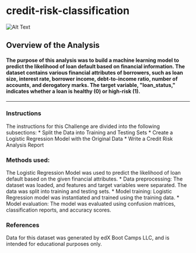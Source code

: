 # credit-risk-classification
![Alt Text](./images/LGR.png)

## Overview of the Analysis

#### The purpose of this analysis was to build a machine learning model to predict the likelihood of loan default based on financial information. The dataset contains various    financial attributes of borrowers, such as loan size, interest rate, borrower income, debt-to-income ratio, number of accounts, and derogatory marks. The target variable, "loan_status," indicates whether a loan is healthy (0) or high-risk (1).
------------------------------------------------------------------------------------------------------------------------------------------

### Instructions
The instructions for this Challenge are divided into the following subsections:
     * Split the Data into Training and Testing Sets
     * Create a Logistic Regression Model with the Original Data
     * Write a Credit Risk Analysis Report

### Methods used:
 The Logistic Regression Model was used to predict the likelihood of loan default based on the given financial attributes.
    * Data preprocessing: The dataset was loaded, and features and target variables were separated. The data was split into training and testing sets.
    * Model training: Logistic Regression model was instantiated and trained using the training data.
    * Model evaluation: The model was evaluated using confusion matrices, classification reports, and accuracy scores.

### References
Data for this dataset was generated by edX Boot Camps LLC, and is intended for educational purposes only.